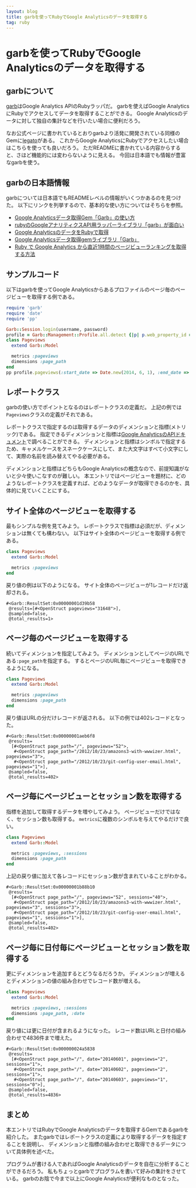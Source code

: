 ```yaml
---
layout: blog
title: garbを使ってRubyでGoogle Analyticsのデータを取得する
tag: ruby
---
```


# garbを使ってRubyでGoogle Analyticsのデータを取得する

## garbについて

[garb](https://github.com/Sija/garb)はGoogle Analytics APIのRubyラッパだ。
garbを使えばGoogle AnalyticsにRubyでアクセスしてデータを取得することができる。
Google Analyticsのデータに対して独自の集計などを行いたい場合に便利だろう。

なお公式ページに書かれているとおりgarbより活発に開発されている同様のGemに[legato](https://github.com/tpitale/legato)がある。
これからGoogle AnalyticsにRubyでアクセスしたい場合はこちらを使っても良いだろう。
ただREADMEに書かれている内容からすると、さほど機能的には変わらないように見える。
今回は日本語でも情報が豊富なgarbを使う。

## garbの日本語情報

garbについては日本語でもREADMEレベルの情報がいくつかあるのを見つけた。
以下にリンクを列挙するので、基本的な使い方についてはそちらを参照。

- [Google Analyticsデータ取得Gem「Garb」の使い方 ](http://tsuchikazu.net/googel_analytics_gar/)
- [rubyのGoogleアナリティクスAPI用ラッパーライブラリ「garb」が面白い](http://web-analytics-or-die.org/2011/12/garb/)
- [Google AnalyticsのデータをRubyで取得 ](http://mn-memo.com/archives/894)
- [Google Analyticsデータ取得gemライブラリ「Garb」](http://d.hatena.ne.jp/deeeki/20110626/google_analytics_garb)
- [Ruby で Google Analytics から直近1時間のページビューランキングを取得する方法](http://tilfin.hatenablog.com/entry/20120905/1346807962)

## サンプルコード

以下はgarbを使ってGoogle Analyticsからあるプロファイルのページ毎のページビューを取得する例である。

~~~~ruby
require 'garb'
require 'date'
require 'pp'

Garb::Session.login(username, password)
profile = Garb::Management::Profile.all.detect {|p| p.web_property_id == 'UA-XXXXXXX-X'}
class Pageviews
  extend Garb::Model

  metrics :pageviews
  dimensions :page_path
end
pp profile.pageviews(:start_date => Date.new(2014, 6, 1), :end_date => Date.new(2014, 6, 30))
~~~~

## レポートクラス

garbの使い方でポイントとなるのはレポートクラスの定義だ。
上記の例では`Pageviews`クラスの定義がそれである。

レポートクラスで指定するのは取得するデータのディメンションと指標(メトリック)である。
指定できるディメンションと指標は[Google AnalyticsのAPIドキュメント](https://developers.google.com/analytics/devguides/reporting/core/dimsmets)で調べることができる。
ディメンションと指標はシンボルで指定するため、キャメルケースをスネークケースにして、また大文字はすべて小文字にして、実際の名前を読み替えてやる必要がある。

ディメンションと指標はどちらもGoogle Analyticsの概念なので、前提知識がないと少々使いこなすのが難しい。
本エントリではページビューを題材に、どのようなレポートクラスを定義すれば、どのようなデータが取得できるのかを、具体的に見ていくことにする。

## サイト全体のページビューを取得する

最もシンプルな例を見てみよう。
レポートクラスで指標は必須だが、ディメンションは無くても構わない。
以下はサイト全体のページビューを取得する例である。

~~~~ruby
class Pageviews
  extend Garb::Model

  metrics :pageviews
end
~~~~

戻り値の例は以下のようになる。
サイト全体のページビューが1レコードだけ返却される。

~~~~
#<Garb::ResultSet:0x00000001d39b58
 @results=[#<OpenStruct pageviews="31648">],
 @sampled=false,
 @total_results=1>
~~~~

## ページ毎のページビューを取得する

続いてディメンションを指定してみよう。
ディメンションとしてページのURLである`:page_path`を指定する。
するとページのURL毎にページビューを取得できるようになる。

~~~~ruby
class Pageviews
  extend Garb::Model

  metrics :pageviews
  dimensions :page_path
end
~~~~

戻り値はURLの分だけレコードが返される。
以下の例では402レコードとなった。

~~~~
#<Garb::ResultSet:0x00000001aeb6f8
 @results=
  [#<OpenStruct page_path="/", pageviews="52">,
   #<OpenStruct page_path="/2012/10/23/amazons3-with-wwwizer.html", pageviews="3">,
   #<OpenStruct page_path="/2012/10/23/git-config-user-email.html", pageviews="1">],
 @sampled=false,
 @total_results=402>
~~~~

## ページ毎にページビューとセッション数を取得する

指標を追加して取得するデータを増やしてみよう。
ページビューだけではなく、セッション数も取得する。
`metrics`に複数のシンボルを与えてやるだけで良い。

~~~~ruby
class Pageviews
  extend Garb::Model

  metrics :pageviews, :sessions
  dimensions :page_path
end
~~~~

上記の戻り値に加えて各レコードにセッション数が含まれていることがわかる。

~~~~
#<Garb::ResultSet:0x00000001b88b10
 @results=
  [#<OpenStruct page_path="/", pageviews="52", sessions="40">,
   #<OpenStruct page_path="/2012/10/23/amazons3-with-wwwizer.html", pageviews="3", sessions="3">,
   #<OpenStruct page_path="/2012/10/23/git-config-user-email.html", pageviews="1", sessions="1">],
 @sampled=false,
 @total_results=402>
~~~~

## ページ毎に日付毎にページビューとセッション数を取得する

更にディメンションを追加するとどうなるだろうか。
ディメンションが増えるとディメンションの値の組み合わせでレコード数が増える。

~~~~ruby
class Pageviews
  extend Garb::Model

  metrics :pageviews, :sessions
  dimensions :page_path, :date
end
~~~~

戻り値には更に日付が含まれるようになった。
レコード数はURLと日付の組み合わせで4836件まで増えた。

~~~~
#<Garb::ResultSet:0x000000024a5838
 @results=
  [#<OpenStruct page_path="/", date="20140601", pageviews="2", sessions="1">,
   #<OpenStruct page_path="/", date="20140602", pageviews="2", sessions="1">,
   #<OpenStruct page_path="/", date="20140603", pageviews="1", sessions="0">],
 @sampled=false,
 @total_results=4836>
~~~~

## まとめ

本エントリではRubyでGoogle Analyticsのデータを取得するGemであるgarbを紹介した。
またgarbではレポートクラスの定義により取得するデータを指定することを説明し、
ディメンションと指標の組み合わせと取得できるデータについて具体例を述べた。

プログラムが書ける人であればGoogle Analyticsのデータを自在に分析することができるだろう。
私もちょっとgarbでプログラムを書いて好みの集計をさせている。
garbのお陰で今まで以上にGoogle Analyticsが便利なものとなった。
